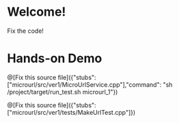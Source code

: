 # Welcome!

Fix the code!

# Hands-on Demo

@[Fix this source file]({"stubs": ["microurl/src/ver1/MicroUrlService.cpp"],"command": "sh /project/target/run_test.sh microurl_1"})

@[Fix this source file]({"stubs": ["microurl/src/ver1/tests/MakeUrlTest.cpp"]})